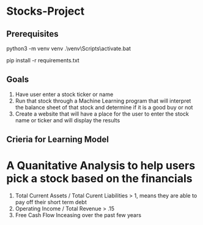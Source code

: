 # Stocks-Project

## Prerequisites

python3 -m venv venv
.\venv\Scripts\activate.bat

pip install -r requirements.txt

## Goals

1. Have user enter a stock ticker or name
2. Run that stock through a Machine Learning program that will interpret the balance sheet of that stock and determine if it is a good buy or not
3. Create a website that will have a place for the user to enter the stock name or ticker and will display the results

## Crieria for Learning Model

# A Quanitative Analysis to help users pick a stock based on the financials

1. Total Current Assets / Total Curent Liabilities > 1, means they are able to pay off their short term debt
2. Operating Income / Total Revenue > .15
3. Free Cash Flow Inceasing over the past few years
